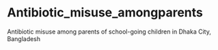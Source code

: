 # Antibiotic_misuse_amongparents
Antibiotic misuse among parents of school-going children in Dhaka City, Bangladesh
